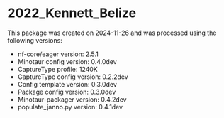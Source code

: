 # 2022_Kennett_Belize
This package was created on 2024-11-26 and was processed using the following versions:
 - nf-core/eager version:  2.5.1
 - Minotaur config version: 0.4.0dev
 - CaptureType profile: 1240K
 - CaptureType config version: 0.2.2dev
 - Config template version: 0.3.0dev
 - Package config version: 0.3.0dev
 - Minotaur-packager version: 0.4.2dev
 - populate_janno.py version: 0.4.1dev
